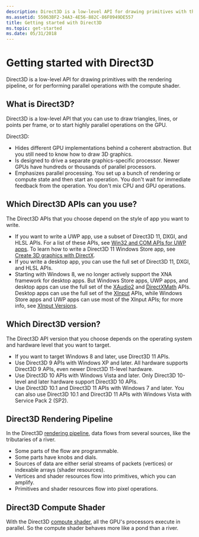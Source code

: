 ```yaml
---
description: Direct3D is a low-level API for drawing primitives with the rendering pipeline or performing parallel operations with the compute shader.
ms.assetid: 55063BF2-34A3-4E56-882C-86F0949DE557
title: Getting started with Direct3D
ms.topic: get-started
ms.date: 05/31/2018
---
```


# Getting started with Direct3D

Direct3D is a low-level API for drawing primitives with the rendering pipeline, or for performing parallel operations with the compute shader.

## What is Direct3D?

Direct3D is a low-level API that you can use to draw triangles, lines, or points per frame, or to start highly parallel operations on the GPU.

Direct3D:

-   Hides different GPU implementations behind a coherent abstraction. But you still need to know how to draw 3D graphics.
-   Is designed to drive a separate graphics-specific processor. Newer GPUs have hundreds or thousands of parallel processors.
-   Emphasizes parallel processing. You set up a bunch of rendering or compute state and then start an operation. You don't wait for immediate feedback from the operation. You don't mix CPU and GPU operations.

## Which Direct3D APIs can you use?

The Direct3D APIs that you choose depend on the style of app you want to write.

-   If you want to write a UWP app, use a subset of Direct3D 11, DXGI, and HLSL APIs. For a list of these APIs, see [Win32 and COM APIs for UWP apps](/uwp/win32-and-com/win32-and-com-for-uwp-apps). To learn how to write a Direct3D 11 Windows Store app, see [Create 3D graphics with DirectX](/previous-versions/windows/apps/hh465137(v=win.10)).
-   If you write a desktop app, you can use the full set of Direct3D 11, DXGI, and HLSL APIs.
-   Starting with Windows 8, we no longer actively support the XNA framework for desktop apps. But Windows Store apps, UWP apps, and desktop apps can use the full set of the [XAudio2](/windows/desktop/xaudio2/xaudio2-apis-portal) and [DirectXMath](/windows/desktop/dxmath/directxmath-portal) APIs. Desktop apps can use the full set of the [XInput](/windows/desktop/xinput/xinput-game-controller-apis-portal) APIs, while Windows Store apps and UWP apps can use most of the XInput APIs; for more info, see [XInput Versions](/windows/desktop/xinput/xinput-versions).

## Which Direct3D version?

The Direct3D API version that you choose depends on the operating system and hardware level that you want to target.

-   If you want to target Windows 8 and later, use Direct3D 11 APIs.
-   Use Direct3D 9 APIs with Windows XP and later. All hardware supports Direct3D 9 APIs, even newer Direct3D 11-level hardware.
-   Use Direct3D 10 APIs with Windows Vista and later. Only Direct3D 10-level and later hardware support Direct3D 10 APIs.
-   Use Direct3D 10.1 and Direct3D 11 APIs with Windows 7 and later. You can also use Direct3D 10.1 and Direct3D 11 APIs with Windows Vista with Service Pack 2 (SP2).

## Direct3D Rendering Pipeline

In the Direct3D [rendering pipeline](./direct3d11/overviews-direct3d-11-graphics-pipeline.md), data flows from several sources, like the tributaries of a river.

-   Some parts of the flow are programmable.
-   Some parts have knobs and dials.
-   Sources of data are either serial streams of packets (vertices) or indexable arrays (shader resources).
-   Vertices and shader resources flow into primitives, which you can amplify.
-   Primitives and shader resources flow into pixel operations.

## Direct3D Compute Shader

With the Direct3D [compute shader](./direct3d11/direct3d-11-advanced-stages-compute-shader.md), all the GPU's processors execute in parallel. So the compute shader behaves more like a pond than a river.
